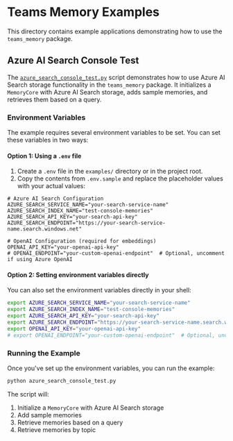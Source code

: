 # Teams Memory Examples

This directory contains example applications demonstrating how to use the `teams_memory` package.

## Azure AI Search Console Test

The [`azure_search_console_test.py`](azure_search_console_test.py) script demonstrates how to use Azure AI Search storage functionality in the `teams_memory` package. It initializes a `MemoryCore` with Azure AI Search storage, adds sample memories, and retrieves them based on a query.

### Environment Variables

The example requires several environment variables to be set. You can set these variables in two ways:

#### Option 1: Using a `.env` file

1. Create a `.env` file in the `examples/` directory or in the project root.
2. Copy the contents from `.env.sample` and replace the placeholder values with your actual values:

```
# Azure AI Search Configuration
AZURE_SEARCH_SERVICE_NAME="your-search-service-name"
AZURE_SEARCH_INDEX_NAME="test-console-memories"
AZURE_SEARCH_API_KEY="your-search-api-key"
AZURE_SEARCH_ENDPOINT="https://your-search-service-name.search.windows.net"

# OpenAI Configuration (required for embeddings)
OPENAI_API_KEY="your-openai-api-key"
# OPENAI_ENDPOINT="your-custom-openai-endpoint"  # Optional, uncomment if using Azure OpenAI
```

#### Option 2: Setting environment variables directly

You can also set the environment variables directly in your shell:

```bash
export AZURE_SEARCH_SERVICE_NAME="your-search-service-name"
export AZURE_SEARCH_INDEX_NAME="test-console-memories"
export AZURE_SEARCH_API_KEY="your-search-api-key"
export AZURE_SEARCH_ENDPOINT="https://your-search-service-name.search.windows.net"
export OPENAI_API_KEY="your-openai-api-key"
# export OPENAI_ENDPOINT="your-custom-openai-endpoint"  # Optional, uncomment if using Azure OpenAI
```

### Running the Example

Once you've set up the environment variables, you can run the example:

```bash
python azure_search_console_test.py
```

The script will:
1. Initialize a `MemoryCore` with Azure AI Search storage
2. Add sample memories
3. Retrieve memories based on a query
4. Retrieve memories by topic